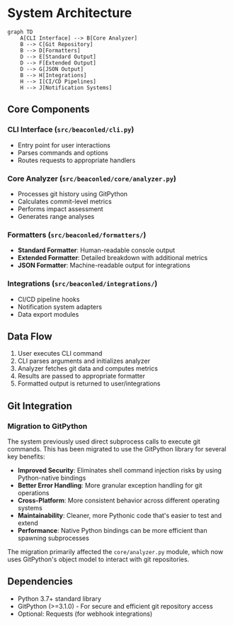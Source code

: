 # System Architecture

```mermaid
graph TD
    A[CLI Interface] --> B[Core Analyzer]
    B --> C[Git Repository]
    B --> D[Formatters]
    D --> E[Standard Output]
    D --> F[Extended Output]
    D --> G[JSON Output]
    B --> H[Integrations]
    H --> I[CI/CD Pipelines]
    H --> J[Notification Systems]
```

## Core Components

### CLI Interface (`src/beaconled/cli.py`)
- Entry point for user interactions
- Parses commands and options
- Routes requests to appropriate handlers

### Core Analyzer (`src/beaconled/core/analyzer.py`)
- Processes git history using GitPython
- Calculates commit-level metrics
- Performs impact assessment
- Generates range analyses

### Formatters (`src/beaconled/formatters/`)
- **Standard Formatter**: Human-readable console output
- **Extended Formatter**: Detailed breakdown with additional metrics
- **JSON Formatter**: Machine-readable output for integrations

### Integrations (`src/beaconled/integrations/`)
- CI/CD pipeline hooks
- Notification system adapters
- Data export modules

## Data Flow
1. User executes CLI command
2. CLI parses arguments and initializes analyzer
3. Analyzer fetches git data and computes metrics
4. Results are passed to appropriate formatter
5. Formatted output is returned to user/integrations

## Git Integration

### Migration to GitPython

The system previously used direct subprocess calls to execute git commands. This has been migrated to use the GitPython library for several key benefits:

- **Improved Security**: Eliminates shell command injection risks by using Python-native bindings
- **Better Error Handling**: More granular exception handling for git operations
- **Cross-Platform**: More consistent behavior across different operating systems
- **Maintainability**: Cleaner, more Pythonic code that's easier to test and extend
- **Performance**: Native Python bindings can be more efficient than spawning subprocesses

The migration primarily affected the `core/analyzer.py` module, which now uses GitPython's object model to interact with git repositories.

## Dependencies
- Python 3.7+ standard library
- GitPython (>=3.1.0) - For secure and efficient git repository access
- Optional: Requests (for webhook integrations)
